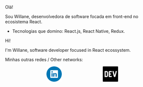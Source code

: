 Olá!

Sou Willane, desenvolvedora de software focada em front-end no ecosistema React.

- Tecnologias que domino: React.js, React Native, Redux.

Hi!

I'm Willane, software developer focused in React ecossystem.

Minhas outras redes / Other networks:

<div style="display:flex; justify-content:space-evenly">

<a href='https://www.linkedin.com/in/willane-paiva/' title='linkedIn profile'>
  <img src='./linkedin-logo.png' alt='linkedIn logo' height=50  />
</a>

<a href='https://github.com/wps13/' title='DEV blog'>
  <img src='./dev-logo.png' alt='DEV logo' height=50 />
</a>

</div>
